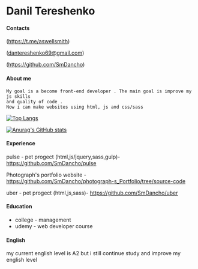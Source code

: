 # Danil Tereshenko

#### Contacts

(https://t.me/aswellsmith)

(dantereshenko69@gmail.com)

(https://github.com/SmDancho)



#### About me
    My goal is a become front-end developer . The main goal is improve my js skills
    and quality of code . 
    Now i can make websites using html, js and css/sass 
    
[![Top Langs](https://github-readme-stats.vercel.app/api/top-langs/?username=anuraghazra&layout=compact&theme=radical)](https://github.com/anuraghazra/github-readme-stats)

[![Anurag's GitHub stats](https://github-readme-stats.vercel.app/api?username=SmDancho&theme=radical)](https://github.com/anuraghazra/github-readme-stats)



#### Experience
pulse - pet progect (html,js/jquery,sass,gulp)- https://github.com/SmDancho/pulse

Photograph's portfolio website - https://github.com/SmDancho/photograph-s_Portfolio/tree/source-code

uber - pet progect (html,js,sass)- https://github.com/SmDancho/uber

#### Education
- college - management 
- udemy - web developer course 
#### English

my current english level is A2 but i still continue study and improve my english level
